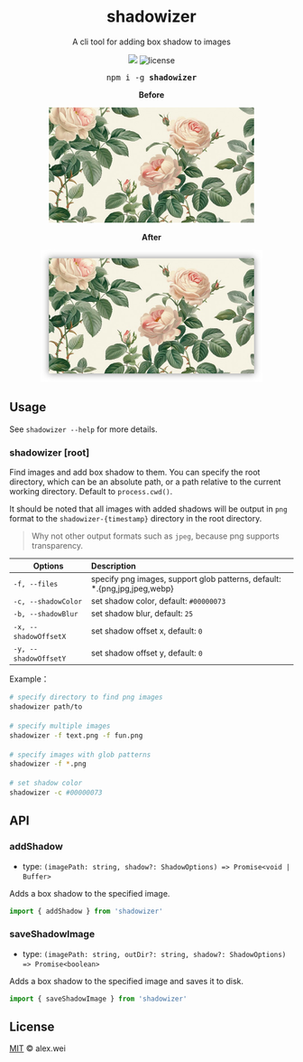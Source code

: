 <h1 align="center">shadowizer</h1>

<p align="center">A cli tool for adding box shadow to images</p>

<p align="center">
<img src="https://img.shields.io/npm/v/shadowizer?color=orange&label=version">
<img src="https://img.shields.io/github/license/alex8088/shadowizer?color=blue" alt="license" />
</p>

<pre align="center">npm i -g <b>shadowizer</b></pre>

<p align='center'><b>Before</b></p>

<p align='center'>
<img src='./screenshots/before.jpg' width="364"/>
</p>

<p align='center'><b>After</b></p>

<p align='center'>
<img src='./screenshots/after.png' width="394"/>
</p>

## Usage

See `shadowizer --help` for more details.

### shadowizer [root]

Find images and add box shadow to them. You can specify the root directory, which can be an absolute path, or a path relative to the current working directory. Default to `process.cwd()`.

It should be noted that all images with added shadows will be output in `png` format to the `shadowizer-{timestamp}` directory in the root directory.

> Why not other output formats such as `jpeg`, because png supports transparency.

| Options                | Description                                                                |
| ---------------------- | :------------------------------------------------------------------------- |
| `-f, --files`          | specify png images, support glob patterns, default: \*.{png,jpg,jpeg,webp} |
| `-c, --shadowColor`    | set shadow color, default: `#00000073`                                     |
| `-b, --shadowBlur`     | set shadow blur, default: `25`                                             |
| `-x, --shadowOffsetX`  | set shadow offset x, default: `0`                                          |
| `-y, --shadowOffsetY ` | set shadow offset y, default: `0`                                          |

Example：

```sh
# specify directory to find png images
shadowizer path/to

# specify multiple images
shadowizer -f text.png -f fun.png

# specify images with glob patterns
shadowizer -f *.png

# set shadow color
shadowizer -c #00000073
```

## API

### addShadow

- type: `(imagePath: string, shadow?: ShadowOptions) => Promise<void | Buffer>`

Adds a box shadow to the specified image.

```js
import { addShadow } from 'shadowizer'
```

### saveShadowImage

- type: `(imagePath: string, outDir?: string, shadow?: ShadowOptions) => Promise<boolean>`

Adds a box shadow to the specified image and saves it to disk.

```js
import { saveShadowImage } from 'shadowizer'
```

## License

[MIT](./LICENSE) © alex.wei
